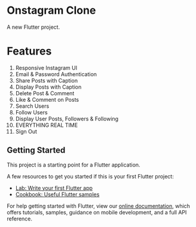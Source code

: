 # Onstagram Clone

A new Flutter project.

# Features
1. Responsive Instagram UI
2. Email & Password Authentication
3. Share Posts with Caption
4. Display Posts with Caption
5. Delete Post & Comment
6. Like & Comment on Posts
7. Search Users
8. Follow Users
9. Display User Posts, Followers & Following
10. EVERYTHING REAL TIME
11. Sign Out

## Getting Started

This project is a starting point for a Flutter application.

A few resources to get you started if this is your first Flutter project:

- [Lab: Write your first Flutter app](https://flutter.dev/docs/get-started/codelab)
- [Cookbook: Useful Flutter samples](https://flutter.dev/docs/cookbook)

For help getting started with Flutter, view our
[online documentation](https://flutter.dev/docs), which offers tutorials,
samples, guidance on mobile development, and a full API reference.
